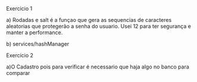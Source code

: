 Exercicio 1

a) Rodadas e salt é a funçao que gera as sequencias de caracteres aleatorias que protegerão a senha do usuario. Usei 12 para ter segurança e manter a performance.

b) services/hashManager

Exercicio 2

a)O Cadastro pois para verificar é necessario que haja algo no banco para comparar
